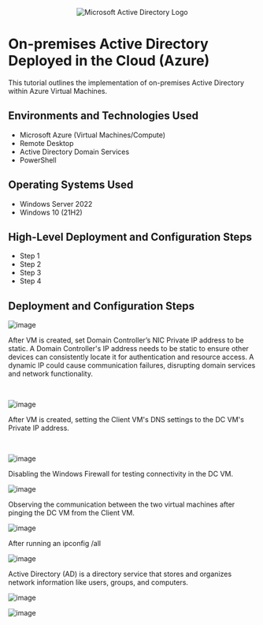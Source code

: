 <p align="center">
<img src="https://i.imgur.com/pU5A58S.png" alt="Microsoft Active Directory Logo"/>
</p>

<h1>On-premises Active Directory Deployed in the Cloud (Azure)</h1>
This tutorial outlines the implementation of on-premises Active Directory within Azure Virtual Machines.<br />



<h2>Environments and Technologies Used</h2>

- Microsoft Azure (Virtual Machines/Compute)
- Remote Desktop
- Active Directory Domain Services
- PowerShell

<h2>Operating Systems Used </h2>

- Windows Server 2022
- Windows 10 (21H2)

<h2>High-Level Deployment and Configuration Steps</h2>

- Step 1
- Step 2
- Step 3
- Step 4

<h2>Deployment and Configuration Steps</h2>

<p>

![image](https://github.com/user-attachments/assets/4f397fc5-0538-41b0-bef7-9a702a0a2719)



  After VM is created, set Domain Controller’s NIC Private IP address to be static. A Domain Controller's IP address needs to be static to ensure other devices can consistently locate it for authentication and resource access. A dynamic IP could cause communication failures, disrupting domain services and network functionality.
</p>
<p>

</p>
<br />

<p>

![image](https://github.com/user-attachments/assets/af110f0c-5f84-4bbc-a111-a617454c7073)


After VM is created, setting the Client VM's DNS settings to the DC VM's Private IP address.
</p>
<p>
</p>
<br />

<p>


![image](https://github.com/user-attachments/assets/74c4cf14-d2c2-40ff-a991-b9cbe1b0381b)

   Disabling the Windows Firewall for testing connectivity in the DC VM.

![image](https://github.com/user-attachments/assets/c15f5aec-52a1-45c5-adee-b14e2a4dfc50)

</p>
<p>
Observing the communication between the two virtual machines after pinging the DC VM from the Client VM.
<br />

![image](https://github.com/user-attachments/assets/f6778708-3042-4750-90f6-71cec247eda5)

 After running an ipconfig /all 


![image](https://github.com/user-attachments/assets/d79108c8-613a-4df5-96e1-07d8aeb91f68)


Active Directory (AD) is a directory service that stores and organizes network information like users, groups, and computers.

![image](https://github.com/user-attachments/assets/debbb524-547d-4678-bfb5-4e73a95e64eb)



![image](https://github.com/user-attachments/assets/b8ed06bd-7a9f-4ca2-a8af-14b785ac2860)
